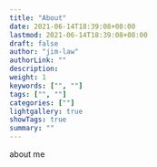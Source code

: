 ```yaml
---
title: "About"
date: 2021-06-14T18:39:08+08:00
lastmod: 2021-06-14T18:39:08+08:00
draft: false
author: "jim-law"
authorLink: ""
description:
weight: 1
keywords: ["", ""]
tags: ["", ""]
categories: [""]
lightgallery: true
showTags: true
summary: ""
---
```


about me
